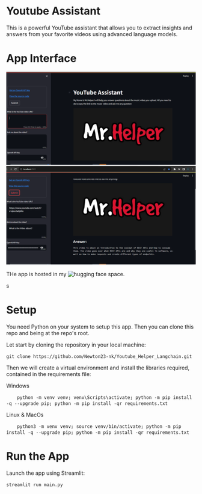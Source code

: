 # Youtube Assistant
This is a powerful YouTube assistant that allows you to extract insights and answers from your favorite videos using advanced language models.

# App Interface
![Interface](Images/Interface.png)
![Interface](Images/Output.png)

THe app is hosted in my ![hugging face space.](https://huggingface.co/spaces/NewtonKimathi/Youtube_Assistant/tree/main)

  s
# Setup
You need Python on your system to setup this app. Then you can clone this repo and being at the repo's root.

Let start by cloning the repository in your local machine:

``````
git clone https://github.com/Newton23-nk/Youtube_Helper_Langchain.git
``````
Then we will create a virtual environment and install the libraries required, contained in the requirements file:

Windows
``````
    python -m venv venv; venv\Scripts\activate; python -m pip install -q --upgrade pip; python -m pip install -qr requirements.txt 
``````

Linux & MacOs
``````
    python3 -m venv venv; source venv/bin/activate; python -m pip install -q --upgrade pip; python -m pip install -qr requirements.txt
``````  

# Run the App
Launch the app using Streamlit:
``````
streamlit run main.py
``````
